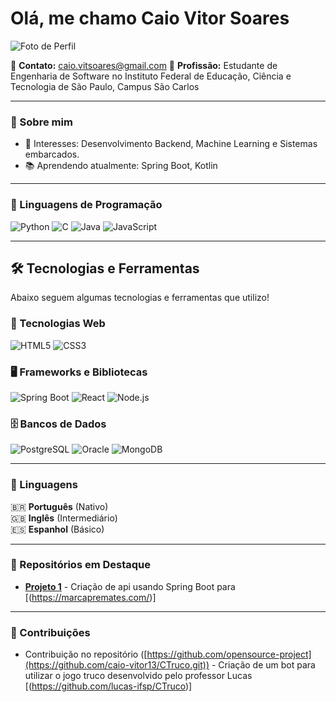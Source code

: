 # Olá, me chamo Caio Vitor Soares
![Foto de Perfil](URL_DA_SUA_FOTO)  

📧 **Contato:** caio.vitsoares@gmail.com
💼 **Profissão:** Estudante de Engenharia de Software no Instituto Federal de Educação, Ciência e Tecnologia de São Paulo, Campus São Carlos

---

### 🚀 Sobre mim
- 🎯 Interesses: Desenvolvimento Backend, Machine Learning e Sistemas embarcados.
- 📚 Aprendendo atualmente: Spring Boot, Kotlin
  
---

### 🚀 Linguagens de Programação
![Python](https://img.shields.io/badge/Python-3776AB?style=for-the-badge&logo=python&logoColor=white)
![C](https://img.shields.io/badge/C-00599C?style=for-the-badge&logo=c&logoColor=white)
![Java](https://img.shields.io/badge/Java-ED8B00?style=for-the-badge&logo=openjdk&logoColor=white)
![JavaScript](https://img.shields.io/badge/JavaScript-F7DF1E?style=for-the-badge&logo=javascript&logoColor=black)

---

## 🛠️ Tecnologias e Ferramentas
Abaixo seguem algumas tecnologias e ferramentas que utilizo!

### 🔹 Tecnologias Web

![HTML5](https://img.shields.io/badge/HTML5-E34F26?style=for-the-badge&logo=html5&logoColor=white)
![CSS3](https://img.shields.io/badge/CSS3-1572B6?style=for-the-badge&logo=css3&logoColor=white)

### 🖥️ Frameworks e Bibliotecas

![Spring Boot](https://img.shields.io/badge/Spring%20Boot-6DB33F?style=for-the-badge&logo=springboot&logoColor=white)
![React](https://img.shields.io/badge/React-61DAFB?style=for-the-badge&logo=react&logoColor=black)
![Node.js](https://img.shields.io/badge/Node.js-339933?style=for-the-badge&logo=node.js&logoColor=white)

### 🗄️ Bancos de Dados

![PostgreSQL](https://img.shields.io/badge/PostgreSQL-336791?style=for-the-badge&logo=postgresql&logoColor=white)
![Oracle](https://img.shields.io/badge/Oracle-F80000?style=for-the-badge&logo=oracle&logoColor=white)
![MongoDB](https://img.shields.io/badge/MongoDB-47A248?style=for-the-badge&logo=mongodb&logoColor=white)

---

### 📜 Linguagens  
🇧🇷 **Português** (Nativo)  
🇬🇧 **Inglês** (Intermediário)  
🇪🇸 **Espanhol** (Básico)  

---

### 📂 Repositórios em Destaque  
- [**Projeto 1**]([https://github.com/usuario/repositorio1](https://github.com/BenHurFerreira/Projeto-MarcaP.git)) - Criação de api usando Spring Boot para [(https://marcapremates.com/)]

---

### 🎯 Contribuições  
- Contribuição no repositório ([https://github.com/opensource-project](https://github.com/caio-vitor13/CTruco.git)) - Criação de um bot para utilizar o jogo truco desenvolvido pelo professor Lucas [(https://github.com/lucas-ifsp/CTruco)]

